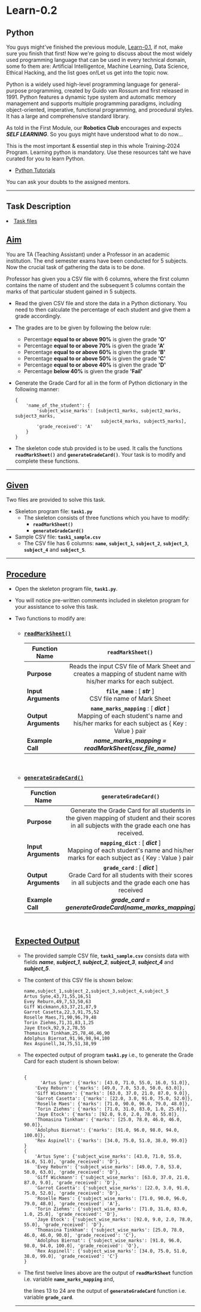 # Learn-0.2
## Python

You  guys might've finished the previous module, [Learn-0.1](https://github.com/Training-2024/Learn-0.1), if not, make sure you finish that first!<!--first finish that and then visit this module.--> Now we're going to discuss about the most widely used programming language that can be used in every technical domain, some fo them are:<!--stating some of them,--> Artificial Intelligentce, Machine Learning, Data Science, Ethical Hacking, and the list goes on!<!--if I state everything then it'll take another repo for explaining the applications only -->Let us get into the topic now.

Python is a widely used high-level programming language for general-purpose programming, created by Guido van Rossum and first released in 1991. Python features a dynamic type system and automatic memory management and supports multiple programming paradigms, including object-oriented, imperative, functional programming, and procedural styles. It has a large and comprehensive standard library.

As <!--previously-->told in the First Module, our **Robotics Club** <!--is promoting-->encourages and expects **_SELF LEARNING_**. So you guys might have understood what to do now...

This is the most important & essential step in this whole Training-2024 Program. <!--So-->Learning python is mandatory. Use these resources taht we have curated for you to learn Python.

- [Python Tutorials](https://github.com/Training-2024/Learn-0.2/tree/main/python_tutorials)

You can ask your doubts to the assigned mentors.
<hr/>
<h2>Task Description</h2>
<li>
<a href='https://github.com/Training-2024/Learn-0.2/tree/main/task1'>Task files</a>
</li>
<h2><a class="header" href="#aim" id="aim">Aim</a></h2>
<p>You are TA (Teaching Assistant) under a Professor in an academic institution. The end semester exams have been conducted for 5 subjects. Now the crucial task of gathering the data is to be done.</p>
<p>Professor has given you a CSV file with 6 columns, where the first column contains the name of student and the subsequent 5 columns contain the marks of that particular student gained in 5 subjects.</p>
<ul>
<li>
<p>Read the given CSV file and store the data in a Python dictionary. You need to then calculate the percentage of each student and give them a grade accordingly.</p>
</li>
<li>
<p>The grades are to be given by following the below rule:</p>
<ul>
<li>Percentage <strong>equal to or above 90%</strong> is given the grade <strong>'O'</strong></li>
<li>Percentage <strong>equal to or above 70%</strong> is given the grade <strong>'A'</strong></li>
<li>Percentage <strong>equal to or above 60%</strong> is given the grade <strong>'B'</strong></li>
<li>Percentage <strong>equal to or above 50%</strong> is given the grade <strong>'C'</strong></li>
<li>Percentage <strong>equal to or above 40%</strong> is given the grade <strong>'D'</strong></li>
<li>Percentage <strong>below 40%</strong> is given the grade <strong>'Fail'</strong></li>
</ul>
</li>
<li>
<p>Generate the Grade Card for all in the form of Python dictionary in the following manner:</p>
<pre><code class="language-python">{
	'name_of_the_student': {
		'subject_wise_marks': [subject1_marks, subject2_marks, subject3_marks,
								subject4_marks, subject5_marks],
		'grade_received': 'A'
	}
}
</code></pre>
</li>
<li>
<p>The skeleton code stub provided is to be used. It calls the functions <strong><code>readMarkSheet()</code></strong> and <strong><code>generateGradeCard()</code></strong>. Your task is to modify and complete these functions.</p>
</li>
</ul>
<hr />
<h2><a class="header" href="#given" id="given">Given</a></h2>
<p>Two files are provided to solve this task.</p>
<ul>
<li>Skeleton program file: <strong><code>task1.py</code></strong>
<ul>
<li>The skeleton consists of three functions which you have to modify:
<ul>
<li><strong><code>readMarkSheet()</code></strong></li>
<li><strong><code>generateGradeCard()</code></strong></li>
</ul>
</li>
</ul>
</li>
<li>Sample CSV file: <strong><code>task1_sample.csv</code></strong>
<ul>
<li>The CSV file has 6 columns: <strong><code>name</code></strong>, <strong><code>subject_1</code></strong>, <strong><code>subject_2</code></strong>, <strong><code>subject_3</code></strong>, <strong><code>subject_4</code></strong> and <strong><code>subject_5</code></strong>.</li>
</ul>
</li>
</ul>
<hr />
<h2><a class="header" href="#procedure" id="procedure">Procedure</a></h2>
<ul>
<li>
<p>Open the skeleton program file, <strong><code>task1.py</code></strong>.</p>
</li>
<li>
<p>You will notice pre-written comments included in skeleton program for your assistance to solve this task.</p>
</li>
<li>
<p>Two functions to modify are:</p>
<ul>
<li>
<h3><a class="header" href="#readmarksheet" id="readmarksheet"><strong><code>readMarkSheet()</code></strong></a></h3>
<table><thead><tr><th>Function Name</th><th align="center"><code>readMarkSheet()</code></th></tr></thead><tbody>
<tr><td><strong>Purpose</strong></td><td align="center">Reads the input CSV file of Mark Sheet and creates a mapping of student name with his/her marks for each subject.</td></tr>
<tr><td><strong>Input Arguments</strong></td><td align="center"><strong><code>file_name</code></strong> : [ <em><strong>str</strong></em> ] <br> CSV file name of Mark Sheet</td></tr>
<tr><td><strong>Output Arguments</strong></td><td align="center"><strong><code>name_marks_mapping</code></strong> : [ <em><strong>dict</strong></em> ] <br>Mapping of each student's name and his/her marks for each subject as { Key : Value } pair</td></tr>
<tr><td><strong>Example Call</strong></td><td align="center"><em><strong>name_marks_mapping = readMarkSheet(csv_file_name)</strong></em></td></tr>
</tbody></table>
<br>
</li>
<li>
<h3><a class="header" href="#generategradecard" id="generategradecard"><strong><code>generateGradeCard()</code></strong></a></h3>
<table><thead><tr><th>Function Name</th><th align="center"><code>generateGradeCard()</code></th></tr></thead><tbody>
<tr><td><strong>Purpose</strong></td><td align="center">Generate the Grade Card for all students in the given mapping of student and their scores in all subjects with the grade each one has received.</td></tr>
<tr><td><strong>Input Arguments</strong></td><td align="center"><strong><code>mapping_dict</code></strong> : [ <em><strong>dict</strong></em> ] <br>Mapping of each student's name and his/her marks for each subject as { Key : Value } pair</td></tr>
<tr><td><strong>Output Arguments</strong></td><td align="center"><strong><code>grade_card</code></strong> : [ <em><strong>dict</strong></em> ] <br>Grade Card for all students with their scores in all subjects and the grade each one has received</td></tr>
<tr><td><strong>Example Call</strong></td><td align="center"><em><strong>grade_card = generateGradeCard(name_marks_mapping)</strong></em></td></tr>
</tbody></table>
<br>
</li>
</ul>
</li>
<h2><a class="header" href="#expected-output" id="expected-output">Expected Output</a></h2>
<ul>
<li>
<p>The provided sample CSV file, <strong><code>task1_sample.csv</code></strong> consists data with fields <em><strong>name</strong></em>, <em><strong>subject_1</strong></em>, <em><strong>subject_2</strong></em>, <em><strong>subject_3</strong></em>, <em><strong>subject_4</strong></em> and <em><strong>subject_5</strong></em>.</p>
</li>
<li>
<p>The content of this CSV file is shown below:</p>
<pre><code class="language-spreadsheet">name,subject_1,subject_2,subject_3,subject_4,subject_5
Artus Syne,43,71,55,16,51
Evey Reburn,49,7,53,50,63
Giff Wickmann,63,37,21,87,9
Garrot Casetta,22,3,91,75,52
Roselle Maes,71,90,96,79,48
Torin Ziehms,71,31,83,1,25
Jaye Etock,92,9,2,78,55
Thomasina Tinkham,25,78,46,46,90
Adolphus Biernat,91,96,98,94,100
Rex Aspinell,34,75,51,38,99
</code></pre>
</li>
<li>
<p>The expected output of program <strong><code>task1.py</code></strong> i.e., to generate the Grade Card for each student is shown below:</p>
<pre><code class="language-python">
{
	  'Artus Syne': {'marks': [43.0, 71.0, 55.0, 16.0, 51.0]},
    'Evey Reburn': {'marks': [49.0, 7.0, 53.0, 50.0, 63.0]},
    'Giff Wickmann': {'marks': [63.0, 37.0, 21.0, 87.0, 9.0]},
    'Garrot Casetta': {'marks': [22.0, 3.0, 91.0, 75.0, 52.0]},
    'Roselle Maes': {'marks': [71.0, 90.0, 96.0, 79.0, 48.0]},
    'Torin Ziehms': {'marks': [71.0, 31.0, 83.0, 1.0, 25.0]},
    'Jaye Etock': {'marks': [92.0, 9.0, 2.0, 78.0, 55.0]},
    'Thomasina Tinkham': {'marks': [25.0, 78.0, 46.0, 46.0, 90.0]},
    'Adolphus Biernat': {'marks': [91.0, 96.0, 98.0, 94.0, 100.0]},
    'Rex Aspinell': {'marks': [34.0, 75.0, 51.0, 38.0, 99.0]}
}
{
	'Artus Syne': {'subject_wise_marks': [43.0, 71.0, 55.0, 16.0, 51.0], 'grade_received': 'D'}, 
	'Evey Reburn': {'subject_wise_marks': [49.0, 7.0, 53.0, 50.0, 63.0], 'grade_received': 'D'}, 
	'Giff Wickmann': {'subject_wise_marks': [63.0, 37.0, 21.0, 87.0, 9.0], 'grade_received': 'D'}, 
	'Garrot Casetta': {'subject_wise_marks': [22.0, 3.0, 91.0, 75.0, 52.0], 'grade_received': 'D'}, 
	'Roselle Maes': {'subject_wise_marks': [71.0, 90.0, 96.0, 79.0, 48.0], 'grade_received': 'A'}, 
	'Torin Ziehms': {'subject_wise_marks': [71.0, 31.0, 83.0, 1.0, 25.0], 'grade_received': 'D'}, 
	'Jaye Etock': {'subject_wise_marks': [92.0, 9.0, 2.0, 78.0, 55.0], 'grade_received': 'D'}, 
	'Thomasina Tinkham': {'subject_wise_marks': [25.0, 78.0, 46.0, 46.0, 90.0], 'grade_received': 'C'}, 
	'Adolphus Biernat': {'subject_wise_marks': [91.0, 96.0, 98.0, 94.0, 100.0], 'grade_received': 'O'}, 
	'Rex Aspinell': {'subject_wise_marks': [34.0, 75.0, 51.0, 38.0, 99.0], 'grade_received': 'C'}
}
</code></pre>
</li>
<li>
 <p>The first twelve lines above are the output of <strong><code>readMarkSheet</code></strong> function i.e. variable <strong><code>name_marks_mapping</code></strong> and,</p>
<p>the lines 13 to 24 are the output of <strong><code>generateGradeCard</code></strong> function i.e. variable <strong><code>grade_card</code></strong>.</p>
</li>
</ul>
<hr />
